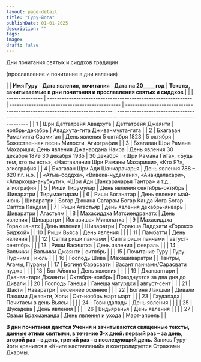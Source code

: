 ```yaml
---
layout: page-detail
title: "Гуру-йога"
publishDate: 01-01-2025
description: ""
tags:
image:
draft: false
---
```


 Дни почитания святых и сиддхов традиции

 (прославление и почитание в дни явления)

| |  **Имя Гуру** | **Дата явления, почитания**                                  | **Дата на 20\_\_\_\_\_год**                    | **Тексты, зачитываемые в дни почитания и прославления святых и сиддхов** |                                                                                                                         |
| --------------- | ------------------------------------------------------------ | ---------------------------------------------- | ------------------------------------------------------------------------ | ----------------------------------------------------------------------------------------------------------------------- |
| 1               | Шри Даттатрейя Авадхута                                      | Даттатрейя Джаянти                             | ноябрь-декабрь                                                           | Авадхута-гита  Дживанмукта-гита                                                                                         |
| 2               | Бхагаван Рамалинга Свамигал                                  | День явления  5 октября 1823                   | 5 октября                                                                | Божественная песнь Милости, Агиография                                                                                  |
| 3               | Бхагаван Шри Рамана Махариши;  День явления Джанардана Наира | День явления  30 декабря 1879  30 декабря 1935 | 30 декабря                                                               | «Шри Рамана Гита», «Будь тем, кто ты есть», «Наставления Шри Раманы Махариши», «Кто Я?», агиография                     |
| 4               | Бхагаван Шри Ади Шанкарачарья                                | День явления  788 – 820 г.г. н.э.              |                                                                          | «Атма-боддха», «Вивека-чудамани», «Анандалахари», «Апаркоша-анубхути», «Шри Ади Шанкарачарья Тантра» и т.д., агиография |
| 5               | Риши Тирумулар                                               | День явления  сентябрь-октябрь                 | Шиваратри                                                                | Тирумантирам                                                                                                            |
| 6               | Риши Боганатар                                               | День явления  май-июнь                         | Шиваратри                                                                | Богар Джнана Сагарам  Богар Канда Йога  Богар Саптха Кандам                                                             |
| 7               | Риши Агастьяр                                                | день явления  декабрь-январь                   | Шиваратри                                                                | Агастьям                                                                                                                |
| 8               | Махасиддха  Матсиендранатх                                   | День явления                                   | Шиваратри                                                                | Йогавишая Минонатха                                                                                                     |
| 9               | Махасиддха  Горакшанатх                                      | День явления                                   | Шиваратри                                                                | Горакша Паддхати  «Горокхо Биджой»                                                                                      |
| 10              | Риши Вьяса                                                   | День явления                                   |                                                                          |                                                                                                                         |
| 11              | Памбатти                                                     | День явления                                   |                                                                          |                                                                                                                         |
| 12              | Сапта риши панчами                                           | Сапта риши панчами                             | август-сентябрь                                                          |                                                                                                                         |
| 13              | Риши Васиштха                                                | День явления                                   | февраль                                                                  |                                                                                                                         |
| 14              | Валмики                                                      | Валмики Джаянти                                | октябрь                                                                  |                                                                                                                         |
| 15              | Почитание Гуру                                               | Гуру-Пурнима                                   | июль                                                                     |                                                                                                                         |
| 16              | Господь Шива                                                 | Махашиваратри                                  |                                                                          | Тантры, Агамы, Пураны                                                                                                   |
| 17              | Богиня Сарасвати                                             | Васант панчами/Сарасвати пуджа                 |                                                                          |                                                                                                                         |
| 18              | Бог Айяппа                                                   | День явления                                   |                                                                          |                                                                                                                         |
| 19              | Дханвантари                                                  | Дханвантари Джаянти                            | Октября-ноябрь                                                           | Празднуется за два дня до Дивали                                                                                        |
| 20              | Господь Ганеша                                               | Ганеша чатурдхи                                | август-сент                                                              |                                                                                                                         |
| 21              | Шакти                                                        | Наваратри                                      | весеннее  осеннее                                                        |                                                                                                                         |
| 22              | Богиня Лакшми                                                | Дивали  Лакшми Джаянти,  Холи                  | Окт-ноябрь  март  март                                                   |                                                                                                                         |
| 23              | Гаудапада                                                    | Почитаем в день Вьясы                          |                                                                          |                                                                                                                         |
| 24              | Говиндапады                                                  | День явления                                   |                                                                          |                                                                                                                         |
| 25              | Шукадева                                                     | День явления                                   |                                                                          |                                                                                                                         |
| 26              | Видьяранья                                                   | День явления                                   |                                                                          |                                                                                                                         |
| 27              | Свами Брахмананда                                            | День явления и ухода                           | Март-апрель                                                              |                                                                                                                         |

  
**В дни почитания даются Учения и зачитываются священные тексты, данные этими святыми, в течение 3-х дней: первый раз – за день, второй раз – в день, третий раз – в последующий день.** Запись Гуру-йоги хранится в «Книге наставлений» и контролируется Стражами Дхармы.
  
  
